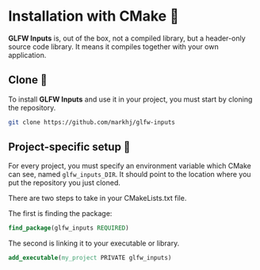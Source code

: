 # Installation with CMake 🌿

**GLFW Inputs** is, out of the box, not a compiled library, but
a header-only source code library. It means it compiles together
with your own application.

## Clone 🚦

To install **GLFW Inputs** and use it in your project, you must start
by cloning the repository.

````bash
git clone https://github.com/markhj/glfw-inputs
````

## Project-specific setup 🚧

For every project, you must specify an environment variable which
CMake can see, named ``glfw_inputs_DIR``. It should point to the location
where you put the repository you just cloned.

There are two steps to take in your CMakeLists.txt file.

The first is finding the package:

````cmake
find_package(glfw_inputs REQUIRED)
````

The second is linking it to your executable or library.

````cmake
add_executable(my_project PRIVATE glfw_inputs)
````
